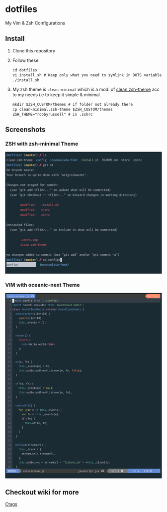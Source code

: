 # dotfiles
My Vim &amp; Zsh Configurations

## Install
1. Clone this repository
2. Follow these:

    ```shell
    cd dotfiles
    vi install.sh # Keep only what you need to symlink in DOTS variable
    ./install.sh
    ```
3. My zsh theme is `clean-minimal` which is a mod. of [clean.zsh-theme](https://github.com/robbyrussell/oh-my-zsh/blob/master/themes/clean.zsh-theme) acc to my needs i.e to keep it simple & minimal.

    ```shell
    mkdir $ZSH_CUSTOM/themes # if folder not already there
    cp clean-minimal.zsh-theme $ZSH_CUSTOM/themes
    ZSH_THEME="robbyrussell" # in .zshrc
    ```

## Screenshots
### ZSH with zsh-minimal Theme
![Zsh final look](/screenshots/zsh.png?raw=true "Zsh look with clean-minimal theme")

### VIM with oceanic-next Theme
![Vim final look](/screenshots/vim-look.png?raw=true "React code in VIM")

## Checkout wiki for more
[Ctags](https://github.com/PezCoder/dotfiles/wiki/Ctags)
